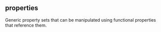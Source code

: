 ## properties
Generic property sets that can be manipulated using functional properties that reference them.